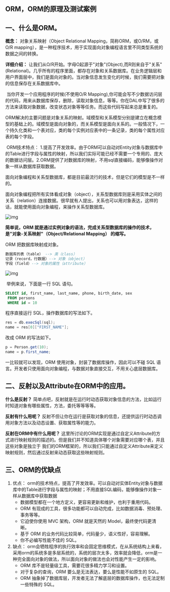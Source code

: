 ## ORM，ORM的原理及测试案例

## **一、什么是ORM。**

**概念：** 对象关系映射（Object Relational Mapping，简称ORM，或O/RM，或O/R mapping），是一种程序技术，用于实现面向对象编程语言里不同类型系统的数据之间的转换。

**详细介绍：**  让我们从O/R开始。字母O起源于"对象"(Object),而R则来自于"关系"(Relational)。几乎所有的程序里面，都存在对象和关系数据库。在业务逻辑层和用户界面层中，我们是面向对象的。当对象信息发生变化的时候，我们需要把对象的信息保存在关系数据库中。 

​	当你开发一个应用程序的时候(不使用O/R Mapping),你可能会写不少数据访问层的代码，用来从数据库保存，删除，读取对象信息，等等。你在DAL中写了很多的方法来读取对象数据，改变状态对象等等任务。而这些代码写起来总是重复的。 

​	ORM解决的主要问题是对象关系的映射。域模型和关系模型分别是建立在概念模型的基础上的。域模型是面向对象的，而关系模型是面向关系的。一般情况下，一个持久化类和一个表对应，类的每个实例对应表中的一条记录，类的每个属性对应表的每个字段。 

​	ORM技术特点： 
​	1.提高了开发效率。由于ORM可以自动对Entity对象与数据库中的Table进行字段与属性的映射，所以我们实际可能已经不需要一个专用的、庞大的数据访问层。 
​        2.ORM提供了对数据库的映射，不用sql直接编码，能够像操作对象一样从数据库获取数据。



面向对象编程和关系型数据库，都是目前最流行的技术，但是它们的模型是不一样的。

面向对象编程把所有实体看成对象（object），关系型数据库则是采用实体之间的关系（relation）连接数据。很早就有人提出，关系也可以用对象表达，这样的话，就能使用面向对象编程，来操作关系型数据库。

![img](D:\java\md_pictures\JavaWeb\ORM.png)

**简单说，ORM 就是通过实例对象的语法，完成关系型数据库的操作的技术，是"对象-关系映射"（Object/Relational Mapping） 的缩写。**

ORM 把数据库映射成对象。

``` sql
数据库的表（table） --> 类（class）
记录（record，行数据）--> 对象（object）
字段（field）--> 对象的属性（attribute）
```

![img](D:\java\md_pictures\JavaWeb\ORM2.png)

​	举例来说，下面是一行 SQL 语句。

``` sql
SELECT id, first_name, last_name, phone, birth_date, sex
 FROM persons 
 WHERE id = 10
```

程序直接运行 SQL，操作数据库的写法如下。

``` java
res = db.execSql(sql);
name = res[0]["FIRST_NAME"];
```

改成 ORM 的写法如下。

``` java
p = Person.get(10);
name = p.first_name;
```

一比较就可以发现，ORM 使用对象，封装了数据库操作，因此可以不碰 SQL 语言。开发者只使用面向对象编程，与数据对象直接交互，不用关心底层数据库。



## **二、反射以及Attribute在ORM中的应用。**

**什么是反射？**
简单点吧，反射就是在运行时动态获取对象信息的方法，比如运行时知道对象有哪些属性，方法，委托等等等等。

**反射有什么用呢？**
反射不但让你在运行是获取对象的信息，还提供运行时动态调用对象方法以及动态设置、获取属性等的能力。

**反射在ORM中有什么用呢？**
这里所讨论的ORM实现是通过自定义Attribute的方式进行映射规则的描述的。但是我们并不知道具体哪个对象需要对应哪个表，并且这些对象是独立于 我们的ORM框架的，所以我们只能通过自定义Attribute来定义映射规则，然后通过反射来动态获取这些映射规则。



## 三、ORM的优缺点

1. 优点：
   orm的技术特点，提高了开发效率。可以自动对实体Entity对象与数据库中的Table进行字段与属性的映射；不用直接SQL编码，能够像操作对象一样从数据库中获取数据
   - 数据模型都在一个地方定义，更容易更新和维护，也利于重用代码。
   - ORM 有现成的工具，很多功能都可以自动完成，比如数据消毒、预处理、事务等等。
   - 它迫使你使用 MVC 架构，ORM 就是天然的 Model，最终使代码更清晰。
   - 基于 ORM 的业务代码比较简单，代码量少，语义性好，容易理解。
   - 你不必编写性能不佳的 SQL。
2. 缺点：
   orm会牺牲程序的执行效率和会固定思维模式，在从系统结构上来看，采用orm的系统多是多层系统的，系统的层次太多，效率就会降低，orm是一种完全面向对象的做法，所以面向对象的做法也会对性能产生一定的影响。
   - ORM 库不是轻量级工具，需要花很多精力学习和设置。
   - 对于复杂的查询，ORM 要么是无法表达，要么是性能不如原生的 SQL。
   - ORM 抽象掉了数据库层，开发者无法了解底层的数据库操作，也无法定制一些特殊的 SQL。

